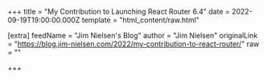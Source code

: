 
+++
title = "My Contribution to Launching React Router 6.4"
date = 2022-09-19T19:00:00.000Z
template = "html_content/raw.html"

[extra]
feedName = "Jim Nielsen's Blog"
author = "Jim Nielsen"
originalLink = "https://blog.jim-nielsen.com/2022/my-contribution-to-react-router/"
raw = ""

+++

